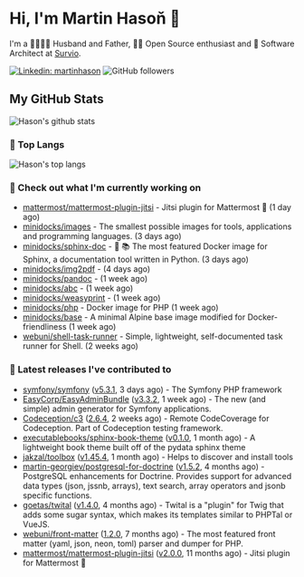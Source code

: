 # Hi, I'm Martin Hasoň 👋

I'm a 👨‍👩‍👧‍👦 Husband and Father, 🧑‍💻 Open Source enthusiast and 📐 Software Architect at [Survio](https://www.survio.com).

[![Linkedin: martinhason](https://img.shields.io/badge/-Martin%20Hasoň-blue?style=flat-square&logo=Linkedin&logoColor=white&link=https://www.linkedin.com/in/martinhason/)](https://www.linkedin.com/in/martinhason/)
![GitHub followers](https://img.shields.io/github/followers/hason?label=Follow&style=social)


## My GitHub Stats
![Hason's github stats](https://github-readme-stats.vercel.app/api?username=hason&show_icons=true&include_all_commits=true&theme=dracula&hide_border=true&hide_title=true)

### 💾 Top Langs
![Hason's top langs](https://github-readme-stats.vercel.app/api/top-langs/?username=hason&layout=compact&theme=dracula&hide_border=true&hide_title=true)

### 👷 Check out what I'm currently working on

- [mattermost/mattermost-plugin-jitsi](https://github.com/mattermost/mattermost-plugin-jitsi) - Jitsi plugin for Mattermost :electric_plug: (1 day ago)
- [minidocks/images](https://github.com/minidocks/images) - The smallest possible images for tools, applications and programming languages. (3 days ago)
- [minidocks/sphinx-doc](https://github.com/minidocks/sphinx-doc) - 🐋 📚 The most featured Docker image for Sphinx, a documentation tool written in Python.  (3 days ago)
- [minidocks/img2pdf](https://github.com/minidocks/img2pdf) -  (4 days ago)
- [minidocks/pandoc](https://github.com/minidocks/pandoc) -  (1 week ago)
- [minidocks/abc](https://github.com/minidocks/abc) -  (1 week ago)
- [minidocks/weasyprint](https://github.com/minidocks/weasyprint) -  (1 week ago)
- [minidocks/php](https://github.com/minidocks/php) - Docker image for PHP (1 week ago)
- [minidocks/base](https://github.com/minidocks/base) - A minimal Alpine base image modified for Docker-friendliness (1 week ago)
- [webuni/shell-task-runner](https://github.com/webuni/shell-task-runner) - Simple, lightweight, self-documented task runner for Shell. (2 weeks ago)

### 🔭 Latest releases I've contributed to

- [symfony/symfony](https://github.com/symfony/symfony) ([v5.3.1](https://github.com/symfony/symfony/releases/tag/v5.3.1), 3 days ago) - The Symfony PHP framework
- [EasyCorp/EasyAdminBundle](https://github.com/EasyCorp/EasyAdminBundle) ([v3.3.2](https://github.com/EasyCorp/EasyAdminBundle/releases/tag/v3.3.2), 1 week ago) - The new (and simple) admin generator for Symfony applications.
- [Codeception/c3](https://github.com/Codeception/c3) ([2.6.4](https://github.com/Codeception/c3/releases/tag/2.6.4), 2 weeks ago) - Remote CodeCoverage for Codeception. Part of Codeception testing framework.
- [executablebooks/sphinx-book-theme](https://github.com/executablebooks/sphinx-book-theme) ([v0.1.0](https://github.com/executablebooks/sphinx-book-theme/releases/tag/v0.1.0), 1 month ago) - A lightweight book theme built off of the pydata sphinx theme
- [jakzal/toolbox](https://github.com/jakzal/toolbox) ([v1.45.4](https://github.com/jakzal/toolbox/releases/tag/v1.45.4), 1 month ago) - Helps to discover and install tools
- [martin-georgiev/postgresql-for-doctrine](https://github.com/martin-georgiev/postgresql-for-doctrine) ([v1.5.2](https://github.com/martin-georgiev/postgresql-for-doctrine/releases/tag/v1.5.2), 4 months ago) - PostgreSQL enhancements for Doctrine. Provides support for advanced data types (json, jssnb, arrays), text search, array operators and jsonb specific functions.
- [goetas/twital](https://github.com/goetas/twital) ([v1.4.0](https://github.com/goetas/twital/releases/tag/v1.4.0), 4 months ago) - Twital is a &#34;plugin&#34; for Twig that adds some sugar syntax, which makes its templates similar to PHPTal or VueJS.
- [webuni/front-matter](https://github.com/webuni/front-matter) ([1.2.0](https://github.com/webuni/front-matter/releases/tag/1.2.0), 7 months ago) - The most featured front matter (yaml, json, neon, toml) parser and dumper for PHP.
- [mattermost/mattermost-plugin-jitsi](https://github.com/mattermost/mattermost-plugin-jitsi) ([v2.0.0](https://github.com/mattermost/mattermost-plugin-jitsi/releases/tag/v2.0.0), 11 months ago) - Jitsi plugin for Mattermost :electric_plug:
